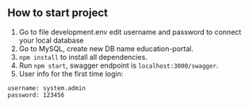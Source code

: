 ## How to start project
1. Go to file development.env edit username and password to connect your local database
2. Go to MySQL, create new DB name education-portal.
3. `npm install` to install all dependencies.
4. Run `npm start`, swagger endpoint is `localhost:3000/swagger`.
5. User info for the first time login:
```
username: system.admin
password: 123456
```
